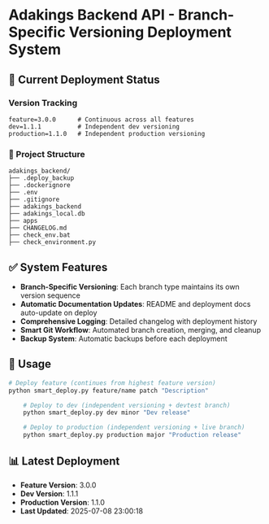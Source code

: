 # Adakings Backend API - Branch-Specific Versioning Deployment System

## 🎯 Current Deployment Status

### Version Tracking
```
feature=3.0.0      # Continuous across all features
dev=1.1.1          # Independent dev versioning
production=1.1.0   # Independent production versioning
```

### 📁 Project Structure
```
adakings_backend/
├── .deploy_backup
├── .dockerignore
├── .env
├── .gitignore
├── adakings_backend
├── adakings_local.db
├── apps
├── CHANGELOG.md
├── check_env.bat
├── check_environment.py
```

## ✅ System Features

- **Branch-Specific Versioning**: Each branch type maintains its own version sequence
- **Automatic Documentation Updates**: README and deployment docs auto-update on deploy
- **Comprehensive Logging**: Detailed changelog with deployment history
- **Smart Git Workflow**: Automated branch creation, merging, and cleanup
- **Backup System**: Automatic backups before each deployment

## 🚀 Usage

```bash
# Deploy feature (continues from highest feature version)
python smart_deploy.py feature/name patch "Description"

    # Deploy to dev (independent versioning + devtest branch)
    python smart_deploy.py dev minor "Dev release"

    # Deploy to production (independent versioning + live branch)
    python smart_deploy.py production major "Production release"
```

## 📊 Latest Deployment
- **Feature Version**: 3.0.0
- **Dev Version**: 1.1.1
- **Production Version**: 1.1.0
- **Last Updated**: 2025-07-08 23:00:18
